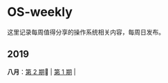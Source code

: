 # OS-weekly
这里记录每周值得分享的操作系统相关内容，每周日发布。

## 2019

**八月**：[第 2 期](https://mp.weixin.qq.com/s/nOmUUncB9YpsRfzJiu2xeQ):high_brightness: | [第 1 期](https://mp.weixin.qq.com/s/jCOd-Qkfem0UXrPjKzVbvw) | 
